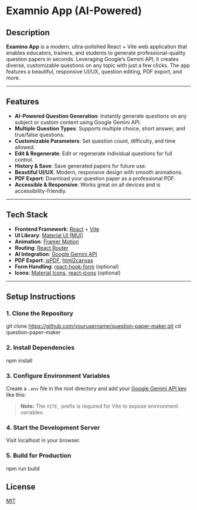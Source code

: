 # Examnio App (AI-Powered)

## Description

**Examino App** is a modern, ultra-polished React + Vite web application that enables educators, trainers, and students to generate professional-quality question papers in seconds. Leveraging Google’s Gemini API, it creates diverse, customizable questions on any topic with just a few clicks. The app features a beautiful, responsive UI/UX, question editing, PDF export, and more.

---

## Features

- **AI-Powered Question Generation**: Instantly generate questions on any subject or custom content using Google Gemini API.
- **Multiple Question Types**: Supports multiple choice, short answer, and true/false questions.
- **Customizable Parameters**: Set question count, difficulty, and time allowed.
- **Edit & Regenerate**: Edit or regenerate individual questions for full control.
- **History & Save**: Save generated papers for future use.
- **Beautiful UI/UX**: Modern, responsive design with smooth animations.
- **PDF Export**: Download your question paper as a professional PDF.
- **Accessible & Responsive**: Works great on all devices and is accessibility-friendly.

---

## Tech Stack

- **Frontend Framework**: [React](https://react.dev/) + [Vite](https://vitejs.dev/)
- **UI Library**: [Material UI (MUI)](https://mui.com/)
- **Animation**: [Framer Motion](https://www.framer.com/motion/)
- **Routing**: [React Router](https://reactrouter.com/)
- **AI Integration**: [Google Gemini API](https://ai.google.dev/)
- **PDF Export**: [jsPDF](https://github.com/parallax/jsPDF), [html2canvas](https://github.com/niklasvh/html2canvas)
- **Form Handling**: [react-hook-form](https://react-hook-form.com/) (optional)
- **Icons**: [Material Icons](https://mui.com/components/material-icons/), [react-icons](https://react-icons.github.io/react-icons/) (optional)

---

## Setup Instructions

### 1. Clone the Repository

git clone https://github.com/yourusername/question-paper-maker.git
cd question-paper-maker


### 2. Install Dependencies

npm install


### 3. Configure Environment Variables

Create a `.env` file in the root directory and add your [Google Gemini API key](https://ai.google.dev/) like this:

> **Note:** The `VITE_` prefix is required for Vite to expose environment variables.


### 4. Start the Development Server

Visit localhost in your browser.


### 5. Build for Production

npm run build


## License

[MIT](LICENSE)





